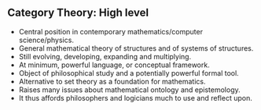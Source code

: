 Category Theory: High level
---------------------------

- Central position in contemporary mathematics/computer science/physics.
- General mathematical theory of structures and of systems of structures.
- Still evolving, developing, expanding and multiplying.
- At minimum, powerful language, or conceptual framework.
- Object of philosophical study and a potentially powerful formal tool.
- Alternative to set theory as a foundation for mathematics.
- Raises many issues about mathematical ontology and epistemology.
- It thus affords philosophers and logicians much to use and reflect upon.
